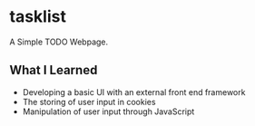 # tasklist

A Simple TODO Webpage. 


## What I Learned

- Developing a basic UI with an external front end framework
- The storing of user input in cookies
- Manipulation of user input through JavaScript
